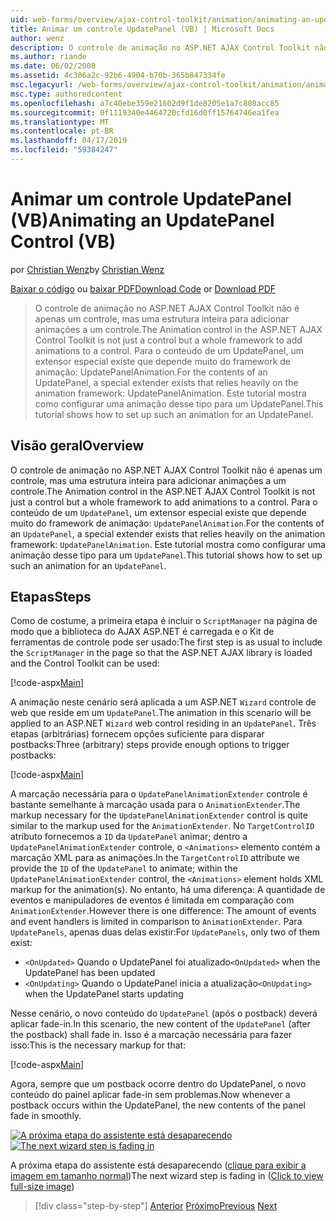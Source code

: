 ```yaml
---
uid: web-forms/overview/ajax-control-toolkit/animation/animating-an-updatepanel-control-vb
title: Animar um controle UpdatePanel (VB) | Microsoft Docs
author: wenz
description: O controle de animação no ASP.NET AJAX Control Toolkit não é apenas um controle, mas uma estrutura inteira para adicionar animações a um controle. Para o conteúdo de um...
ms.author: riande
ms.date: 06/02/2008
ms.assetid: 4c306a2c-92b6-4904-b70b-365b847334fe
msc.legacyurl: /web-forms/overview/ajax-control-toolkit/animation/animating-an-updatepanel-control-vb
msc.type: authoredcontent
ms.openlocfilehash: a7c40ebe359e21602d9f1de8205e1a7c808acc85
ms.sourcegitcommit: 0f1119340e4464720cfd16d0ff15764746ea1fea
ms.translationtype: MT
ms.contentlocale: pt-BR
ms.lasthandoff: 04/17/2019
ms.locfileid: "59384247"
---
```

# <a name="animating-an-updatepanel-control-vb"></a><span data-ttu-id="6aee6-104">Animar um controle UpdatePanel (VB)</span><span class="sxs-lookup"><span data-stu-id="6aee6-104">Animating an UpdatePanel Control (VB)</span></span>

<span data-ttu-id="6aee6-105">por [Christian Wenz](https://github.com/wenz)</span><span class="sxs-lookup"><span data-stu-id="6aee6-105">by [Christian Wenz](https://github.com/wenz)</span></span>

<span data-ttu-id="6aee6-106">[Baixar o código](http://download.microsoft.com/download/9/3/f/93f8daea-bebd-4821-833b-95205389c7d0/UpdatePanelAnimation1.vb.zip) ou [baixar PDF](http://download.microsoft.com/download/b/6/a/b6ae89ee-df69-4c87-9bfb-ad1eb2b23373/updatepanelanimation1VB.pdf)</span><span class="sxs-lookup"><span data-stu-id="6aee6-106">[Download Code](http://download.microsoft.com/download/9/3/f/93f8daea-bebd-4821-833b-95205389c7d0/UpdatePanelAnimation1.vb.zip) or [Download PDF](http://download.microsoft.com/download/b/6/a/b6ae89ee-df69-4c87-9bfb-ad1eb2b23373/updatepanelanimation1VB.pdf)</span></span>

> <span data-ttu-id="6aee6-107">O controle de animação no ASP.NET AJAX Control Toolkit não é apenas um controle, mas uma estrutura inteira para adicionar animações a um controle.</span><span class="sxs-lookup"><span data-stu-id="6aee6-107">The Animation control in the ASP.NET AJAX Control Toolkit is not just a control but a whole framework to add animations to a control.</span></span> <span data-ttu-id="6aee6-108">Para o conteúdo de um UpdatePanel, um extensor especial existe que depende muito do framework de animação: UpdatePanelAnimation.</span><span class="sxs-lookup"><span data-stu-id="6aee6-108">For the contents of an UpdatePanel, a special extender exists that relies heavily on the animation framework: UpdatePanelAnimation.</span></span> <span data-ttu-id="6aee6-109">Este tutorial mostra como configurar uma animação desse tipo para um UpdatePanel.</span><span class="sxs-lookup"><span data-stu-id="6aee6-109">This tutorial shows how to set up such an animation for an UpdatePanel.</span></span>


## <a name="overview"></a><span data-ttu-id="6aee6-110">Visão geral</span><span class="sxs-lookup"><span data-stu-id="6aee6-110">Overview</span></span>

<span data-ttu-id="6aee6-111">O controle de animação no ASP.NET AJAX Control Toolkit não é apenas um controle, mas uma estrutura inteira para adicionar animações a um controle.</span><span class="sxs-lookup"><span data-stu-id="6aee6-111">The Animation control in the ASP.NET AJAX Control Toolkit is not just a control but a whole framework to add animations to a control.</span></span> <span data-ttu-id="6aee6-112">Para o conteúdo de um `UpdatePanel`, um extensor especial existe que depende muito do framework de animação: `UpdatePanelAnimation`.</span><span class="sxs-lookup"><span data-stu-id="6aee6-112">For the contents of an `UpdatePanel`, a special extender exists that relies heavily on the animation framework: `UpdatePanelAnimation`.</span></span> <span data-ttu-id="6aee6-113">Este tutorial mostra como configurar uma animação desse tipo para um `UpdatePanel`.</span><span class="sxs-lookup"><span data-stu-id="6aee6-113">This tutorial shows how to set up such an animation for an `UpdatePanel`.</span></span>

## <a name="steps"></a><span data-ttu-id="6aee6-114">Etapas</span><span class="sxs-lookup"><span data-stu-id="6aee6-114">Steps</span></span>

<span data-ttu-id="6aee6-115">Como de costume, a primeira etapa é incluir o `ScriptManager` na página de modo que a biblioteca do AJAX ASP.NET é carregada e o Kit de ferramentas de controle pode ser usado:</span><span class="sxs-lookup"><span data-stu-id="6aee6-115">The first step is as usual to include the `ScriptManager` in the page so that the ASP.NET AJAX library is loaded and the Control Toolkit can be used:</span></span>

[!code-aspx[Main](animating-an-updatepanel-control-vb/samples/sample1.aspx)]

<span data-ttu-id="6aee6-116">A animação neste cenário será aplicada a um ASP.NET `Wizard` controle de web que reside em um `UpdatePanel`.</span><span class="sxs-lookup"><span data-stu-id="6aee6-116">The animation in this scenario will be applied to an ASP.NET `Wizard` web control residing in an `UpdatePanel`.</span></span> <span data-ttu-id="6aee6-117">Três etapas (arbitrárias) fornecem opções suficiente para disparar postbacks:</span><span class="sxs-lookup"><span data-stu-id="6aee6-117">Three (arbitrary) steps provide enough options to trigger postbacks:</span></span>

[!code-aspx[Main](animating-an-updatepanel-control-vb/samples/sample2.aspx)]

<span data-ttu-id="6aee6-118">A marcação necessária para o `UpdatePanelAnimationExtender` controle é bastante semelhante à marcação usada para o `AnimationExtender`.</span><span class="sxs-lookup"><span data-stu-id="6aee6-118">The markup necessary for the `UpdatePanelAnimationExtender` control is quite similar to the markup used for the `AnimationExtender`.</span></span> <span data-ttu-id="6aee6-119">No `TargetControlID` atributo fornecemos a `ID` da `UpdatePanel` animar; dentro a `UpdatePanelAnimationExtender` controle, o `<Animations>` elemento contém a marcação XML para as animações.</span><span class="sxs-lookup"><span data-stu-id="6aee6-119">In the `TargetControlID` attribute we provide the `ID` of the `UpdatePanel` to animate; within the `UpdatePanelAnimationExtender` control, the `<Animations>` element holds XML markup for the animation(s).</span></span> <span data-ttu-id="6aee6-120">No entanto, há uma diferença: A quantidade de eventos e manipuladores de eventos é limitada em comparação com `AnimationExtender`.</span><span class="sxs-lookup"><span data-stu-id="6aee6-120">However there is one difference: The amount of events and event handlers is limited in comparison to `AnimationExtender`.</span></span> <span data-ttu-id="6aee6-121">Para `UpdatePanels`, apenas duas delas existir:</span><span class="sxs-lookup"><span data-stu-id="6aee6-121">For `UpdatePanels`, only two of them exist:</span></span>

- <span data-ttu-id="6aee6-122">`<OnUpdated>` Quando o UpdatePanel foi atualizado</span><span class="sxs-lookup"><span data-stu-id="6aee6-122">`<OnUpdated>` when the UpdatePanel has been updated</span></span>
- <span data-ttu-id="6aee6-123">`<OnUpdating>` Quando o UpdatePanel inicia a atualização</span><span class="sxs-lookup"><span data-stu-id="6aee6-123">`<OnUpdating>` when the UpdatePanel starts updating</span></span>

<span data-ttu-id="6aee6-124">Nesse cenário, o novo conteúdo do `UpdatePanel` (após o postback) deverá aplicar fade-in.</span><span class="sxs-lookup"><span data-stu-id="6aee6-124">In this scenario, the new content of the `UpdatePanel` (after the postback) shall fade in.</span></span> <span data-ttu-id="6aee6-125">Isso é a marcação necessária para fazer isso:</span><span class="sxs-lookup"><span data-stu-id="6aee6-125">This is the necessary markup for that:</span></span>

[!code-aspx[Main](animating-an-updatepanel-control-vb/samples/sample3.aspx)]

<span data-ttu-id="6aee6-126">Agora, sempre que um postback ocorre dentro do UpdatePanel, o novo conteúdo do painel aplicar fade-in sem problemas.</span><span class="sxs-lookup"><span data-stu-id="6aee6-126">Now whenever a postback occurs within the UpdatePanel, the new contents of the panel fade in smoothly.</span></span>


<span data-ttu-id="6aee6-127">[![A próxima etapa do assistente está desaparecendo](animating-an-updatepanel-control-vb/_static/image2.png)](animating-an-updatepanel-control-vb/_static/image1.png)</span><span class="sxs-lookup"><span data-stu-id="6aee6-127">[![The next wizard step is fading in](animating-an-updatepanel-control-vb/_static/image2.png)](animating-an-updatepanel-control-vb/_static/image1.png)</span></span>

<span data-ttu-id="6aee6-128">A próxima etapa do assistente está desaparecendo ([clique para exibir a imagem em tamanho normal](animating-an-updatepanel-control-vb/_static/image3.png))</span><span class="sxs-lookup"><span data-stu-id="6aee6-128">The next wizard step is fading in ([Click to view full-size image](animating-an-updatepanel-control-vb/_static/image3.png))</span></span>

> [!div class="step-by-step"]
> <span data-ttu-id="6aee6-129">[Anterior](changing-an-animation-using-client-side-code-vb.md)
> [Próximo](dynamically-controlling-updatepanel-animations-vb.md)</span><span class="sxs-lookup"><span data-stu-id="6aee6-129">[Previous](changing-an-animation-using-client-side-code-vb.md)
[Next](dynamically-controlling-updatepanel-animations-vb.md)</span></span>

